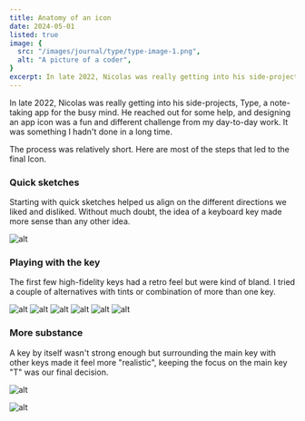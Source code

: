 ```yaml
---
title: Anatomy of an icon
date: 2024-05-01
listed: true
image: {
  src: "/images/journal/type/type-image-1.png",
  alt: "A picture of a coder",
}
excerpt: In late 2022, Nicolas was really getting into his side-projects, Type, a note-taking app for the busy mind. He reached out for some help, and designing an app icon was a fun and different challenge from my day-to-day work. It was something I hadn't done in a long time.
---
```

In late 2022, Nicolas was really getting into his side-projects, Type, a note-taking app for the busy mind. He reached out for some help, and designing an app icon was a fun and different challenge from my day-to-day work. It was something I hadn't done in a long time.

The process was relatively short. Here are most of the steps that led to the final Icon.

### Quick sketches

Starting with quick sketches helped us align on the different directions we liked and disliked. Without much doubt, the idea of a keyboard key made more sense than any other idea.

![alt](/images/journal/type/type-image-1.png)


### Playing with the key
The first few high-fidelity keys had a retro feel but were kind of bland. I tried a couple of alternatives with tints or combination of more than one key.

![alt](/images/journal/type/type-image-2.png)
![alt](/images/journal/type/type-image-3.png)
![alt](/images/journal/type/type-image-4.png)
![alt](/images/journal/type/type-image-5.png)
![alt](/images/journal/type/type-image-6.png)
![alt](/images/journal/type/type-image-7.png)

### More substance
A key by itself wasn't strong enough but surrounding the main key with other keys made it feel more "realistic", keeping the focus on the main key "T" was our final decision.

![alt](/images/journal/type/type-image-9.png)

![alt](/images/journal/type/type-image-8.jpg)